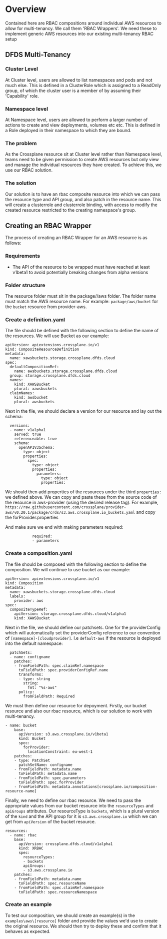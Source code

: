 # Overview

Contained here are RBAC compositions around individual AWS resources to allow for multi-tenancy. We call them 
'RBAC Wrappers'. We need these to implement generic AWS resources into our existing multi-tenancy RBAC setup

## DFDS Multi-Tenancy

### Cluster Level
At Cluster level, users are allowed to list namespaces and pods and not much else. This is defined in a ClusterRole which is 
assigned to a ReadOnly group, of which the cluster user is a member of by assuming their 'Capability' role.

### Namespace level
At Namespace level, users are allowed to perform a larger number of actions to create and view deployments, volumes etc etc. 
This is defined in a Role deployed in their namespace to which they are bound.

### The problem
As the Crossplane resource sit at Cluster level rather than Namespace level, teams need to be given permission to create AWS 
resources but only view and manage the individual resources they have created. To achieve this, we use our RBAC solution.

### The solution
Our solution is to have an rbac composite resource into which we can pass the resource type and API group, and also patch in the resource name. 
This will create a clusterrole and clusterrole binding, with access to modify the created resource restricted to the creating namespace's group.

## Creating an RBAC Wrapper

The process of creating an RBAC Wrapper for an AWS resource is as follows:

### Requirements

- The API of the resource to be wrapped must have reached at least v1beta1 to avoid potentially breaking changes from alpha versions

### Folder structure

The resource folder must sit in the package//aws folder. The folder name must match the AWS resource name. 
For example: `package/aws/bucket` for the `bucket` resource from provider-aws.

### Create a definition.yaml

The file should be defined with the following section to define the name of the resources. We will use Bucket as 
our example:

```
apiVersion: apiextensions.crossplane.io/v1
kind: CompositeResourceDefinition
metadata:
  name: xawsbuckets.storage.crossplane.dfds.cloud
spec:
  defaultCompositionRef:
    name: awsbuckets.storage.crossplane.dfds.cloud
  group: storage.crossplane.dfds.cloud
  names:
    kind: XAWSBucket
    plural: xawsbuckets
  claimNames:
    kind: awsbucket
    plural: awsbuckets
```

Next in the file, we should declare a version for our resource and lay out the schema:

```
  versions: 
  - name: v1alpha1
    served: true
    referenceable: true
    schema:
      openAPIV3Schema:
        type: object
        properties:
          spec:
            type: object
            properties:
              parameters:
                type: object
                properties:
```

We should then add properties of the resources under the third `properties:` we defined above. We can copy and paste 
these from the source code of the resource in aws-provider (using the desired release tag). For example, `https://raw.githubusercontent.com/crossplane/provider-aws/v0.20.1/package/crds/s3.aws.crossplane.io_buckets.yaml` and copy the forProvider.properties

And make sure we end with making parameters required:

```
            required:
            - parameters
```

### Create a composition.yaml

The file should be composed with the following section to define the composition. We will continue to use bucket as our example:

```
apiVersion: apiextensions.crossplane.io/v1
kind: Composition
metadata:
  name: xawsbuckets.storage.crossplane.dfds.cloud
  labels:
    provider: aws
spec:
  compositeTypeRef:
    apiVersion: storage.crossplane.dfds.cloud/v1alpha1
    kind: XAWSBucket
```

Next in the file, we should define our patchsets. One for the providerConfig which will automatically set the providerConfig reference to our convention of 
`[namespace]-[cloudprovider]`. I.e `default-aws` if the resource is deployed into the default namespace:

```
  patchSets:
  - name: configname
    patches:
    - fromFieldPath: spec.claimRef.namespace    
      toFieldPath: spec.providerConfigRef.name
      transforms:
      - type: string
        string:
          fmt: "%s-aws"
      policy:
        fromFieldPath: Required
```

We must then define our resource for depoyment. Firstly, our bucket resource and also our rbac resource, which is our solution to work with multi-tenancy. 


```
- name: bucket
    base:
      apiVersion: s3.aws.crossplane.io/v1beta1
      kind: Bucket
      spec:
        forProvider:
          locationConstraint: eu-west-1
    patches:
    - type: PatchSet
      patchSetName: configname
    - fromFieldPath: metadata.name
      toFieldPath: metadata.name          
    - fromFieldPath: spec.parameters
      toFieldPath: spec.forProvider
    - fromFieldPath: metadata.annotations[crossplane.io/composition-resource-name]
```

Finally, we need to define our rbac resource. We need to pass the appropriate values from our bucket resource into the `resourceTypes` and `apiGroups` attributes. Our resourceType is `buckets`, which is a plural version of the `kind` and the API group for it is `s3.aws.crossplane.io` which we can get from `apiVersion` of the bucket resource.

```
resources:
  - name: rbac
    base:
      apiVersion: crossplane.dfds.cloud/v1alpha1
      kind: XRBAC
      spec:
        resourceTypes:
        - buckets
        apiGroups:
        - s3.aws.crossplane.io
    patches:
    - fromFieldPath: metadata.name
      toFieldPath: spec.resourceName
    - fromFieldPath: spec.claimRef.namespace
      toFieldPath: spec.resourceNamespace
```

### Create an example

To test our composition, we should create an example(s) in the `examples\aws\[resource]` folder and provide the values we'd use to create the original resource. 
We should then try to deploy these and confirm that it behaves as expected.

